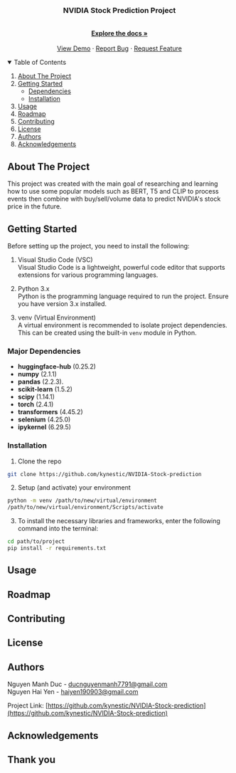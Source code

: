 <!-- PROJECT LOGO -->
<br />
<p align="center">
  <h3 align="center">NVIDIA Stock Prediction Project</h3>

  <p align="center">
    <br />
    <a href="document\moredetaildocs.txt"><strong>Explore the docs »</strong></a>
    <br />
    <br />
    <a href="#usage">View Demo</a>
    ·
    <a href="https://github.com/kynestic/NVIDIA-Stock-prediction/issues">Report Bug</a>
    ·
    <a href="https://github.com/kynestic/NVIDIA-Stock-prediction/issues">Request Feature</a>
  </p>
</p>



<!-- TABLE OF CONTENTS -->
<details open="open">
  <summary>Table of Contents</summary>
  <ol>
    <li>
      <a href="#about-the-project">About The Project</a>
    </li>
    <li>
      <a href="#getting-started">Getting Started</a>
      <ul>
        <li><a href="#dependencies">Dependencies</a></li>
        <li><a href="#installation">Installation</a></li>
      </ul>
    </li>
    <li><a href="#usage">Usage</a></li>
    <li><a href="#roadmap">Roadmap</a></li>
    <li><a href="#contributing">Contributing</a></li>
    <li><a href="#license">License</a></li>
    <li><a href="#authors">Authors</a></li>
    <li><a href="#acknowledgements">Acknowledgements</a></li>
  </ol>
</details>



<!-- ABOUT THE PROJECT -->
## About The Project

This project was created with the main goal of researching and learning how to use some popular models such as BERT, T5 and CLIP to process events then combine with buy/sell/volume data to predict NVIDIA's stock price in the future.

<!-- GETTING STARTED -->
## Getting Started
Before setting up the project, you need to install the following:

1. Visual Studio Code (VSC)  
  Visual Studio Code is a lightweight, powerful code editor that supports extensions for various programming languages.

2. Python 3.x  
  Python is the programming language required to run the project. Ensure you have version 3.x installed.

3. venv (Virtual Environment)  
  A virtual environment is recommended to isolate project dependencies. This can be created using the built-in `venv` module in Python.

### Major Dependencies
- **huggingface-hub** (0.25.2)
- **numpy** (2.1.1)
- **pandas** (2.2.3).
- **scikit-learn** (1.5.2)
- **scipy** (1.14.1)
- **torch** (2.4.1)
- **transformers** (4.45.2)
- **selenium** (4.25.0)
- **ipykernel** (6.29.5)  

### Installation
1. Clone the repo
  ```sh
  git clone https://github.com/kynestic/NVIDIA-Stock-prediction
  ```
2. Setup (and activate) your environment
  ```sh
  python -m venv /path/to/new/virtual/environment
  /path/to/new/virtual/environment/Scripts/activate
  ```
3. To install the necessary libraries and frameworks, enter the following command into the terminal:
  ```sh
  cd path/to/project
  pip install -r requirements.txt
  ```


<!-- USAGE EXAMPLES -->
## Usage


<!-- ROADMAP -->
## Roadmap


<!-- CONTRIBUTING -->
## Contributing


<!-- LICENSE -->
## License


<!-- Authors -->
## Authors
Nguyen Manh Duc - ducnguyenmanh7791@gmail.com  
Nguyen Hai Yen - haiyen190903@gmail.com  

Project Link: [https://github.com/kynestic/NVIDIA-Stock-prediction](https://github.com/kynestic/NVIDIA-Stock-prediction)


<!-- ACKNOWLEDGEMENTS -->
## Acknowledgements


## Thank you

<!-- If this is useful: [![Buy me a coffee](https://www.buymeacoffee.com/assets/img/guidelines/download-assets-sm-1.svg)](https://www.buymeacoffee.com/catiaspsilva) -->
